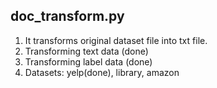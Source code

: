 ## doc_transform.py 
1. It transforms original dataset file into txt file. 
2. Transforming text data (done) 
3. Transforming label data (done)
4. Datasets: yelp(done), library, amazon
